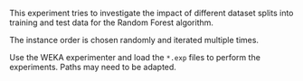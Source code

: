 
This experiment tries to investigate the impact of different dataset splits into training and test data for the Random Forest algorithm.

The instance order is chosen randomly and iterated multiple times.

Use the WEKA experimenter and load the `*.exp` files to perform the experiments. Paths may need to be adapted.

